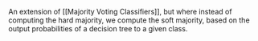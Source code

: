 An extension of [[Majority Voting Classifiers]], but where instead of computing the hard majority, we compute the soft majority, based on the output probabilities of a decision tree to a given class.

